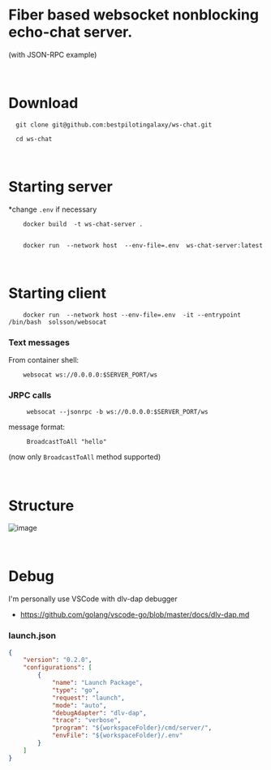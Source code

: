 


# Fiber based websocket nonblocking echo-chat server.
(with JSON-RPC example)

&nbsp;



# Download
      
      git clone git@github.com:bestpilotingalaxy/ws-chat.git
      
      cd ws-chat

&nbsp;

# Starting server
*change `.env` if necessary

        docker build  -t ws-chat-server .
        
        
        docker run  --network host  --env-file=.env  ws-chat-server:latest


&nbsp;

# Starting client 
        
        docker run  --network host --env-file=.env  -it --entrypoint  /bin/bash  solsson/websocat
        
### Text messages

From container shell:

        websocat ws://0.0.0.0:$SERVER_PORT/ws

### JRPC calls

         websocat --jsonrpc -b ws://0.0.0.0:$SERVER_PORT/ws
         
message format: 
            
         BroadcastToAll "hello"
(now only `BroadcastToAll` method supported)



&nbsp;

# Structure 
![image](https://user-images.githubusercontent.com/59182467/128648205-88b0217a-f0ff-4169-a102-dd12322a35ce.png)


&nbsp;

# Debug

I'm personally use VSCode with dlv-dap debugger
* https://github.com/golang/vscode-go/blob/master/docs/dlv-dap.md


### launch.json
```json
{
    "version": "0.2.0",
    "configurations": [
        {
            "name": "Launch Package",
            "type": "go",
            "request": "launch",
            "mode": "auto",
            "debugAdapter": "dlv-dap",
            "trace": "verbose",
            "program": "${workspaceFolder}/cmd/server/",
            "envFile": "${workspaceFolder}/.env"
        }
    ]
}
```
